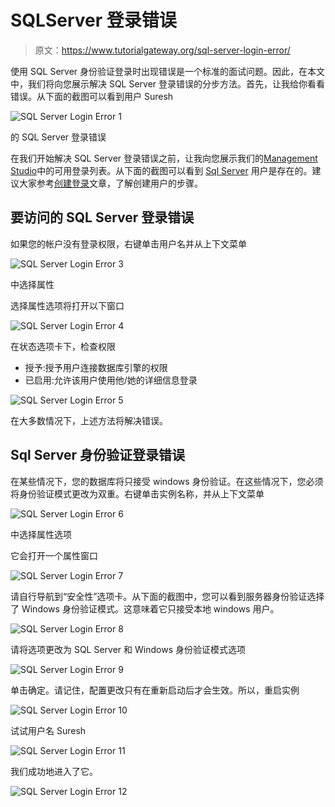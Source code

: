 # SQLServer 登录错误

> 原文：<https://www.tutorialgateway.org/sql-server-login-error/>

使用 SQL Server 身份验证登录时出现错误是一个标准的面试问题。因此，在本文中，我们将向您展示解决 SQL Server 登录错误的分步方法。首先，让我给你看看错误。从下面的截图可以看到用户 Suresh

![SQL Server Login Error 1](img/81ca5ec56c245e77cf037119afa1cb9f.png)

的 SQL Server 登录错误

在我们开始解决 SQL Server 登录错误之前，让我向您展示我们的[Management Studio](https://www.tutorialgateway.org/sql-server-management-studio/)中的可用登录列表。从下面的截图可以看到 [Sql Server](https://www.tutorialgateway.org/sql/) 用户是存在的。建议大家参考[创建登录](https://www.tutorialgateway.org/create-sql-server-login/)文章，了解创建用户的步骤。

## 要访问的 SQL Server 登录错误

如果您的帐户没有登录权限，右键单击用户名并从上下文菜单

![SQL Server Login Error 3](img/7c1d2d58fe908019e2b9ef29c2321b38.png)

中选择属性

选择属性选项将打开以下窗口

![SQL Server Login Error 4](img/908cb77d9c112a5e3e9e806ee9696573.png)

在状态选项卡下，检查权限

*   授予:授予用户连接数据库引擎的权限
*   已启用:允许该用户使用他/她的详细信息登录

![SQL Server Login Error 5](img/09ec243b4a4decb2acae136b81ce2634.png)

在大多数情况下，上述方法将解决错误。

## Sql Server 身份验证登录错误

在某些情况下，您的数据库将只接受 windows 身份验证。在这些情况下，您必须将身份验证模式更改为双重。右键单击实例名称，并从上下文菜单

![SQL Server Login Error 6](img/0e59a25e692815d969721caf785c5123.png)

中选择属性选项

它会打开一个属性窗口

![SQL Server Login Error 7](img/97177eec3d3d3e37dd0249bb94b9d8ed.png)

请自行导航到“安全性”选项卡。从下面的截图中，您可以看到服务器身份验证选择了 Windows 身份验证模式。这意味着它只接受本地 windows 用户。

![SQL Server Login Error 8](img/f3f0350dc9b74ef0b7b8dd1357787641.png)

请将选项更改为 SQL Server 和 Windows 身份验证模式选项

![SQL Server Login Error 9](img/e60362b94853302fa073cf827f010918.png)

单击确定。请记住，配置更改只有在重新启动后才会生效。所以，重启实例

![SQL Server Login Error 10](img/49e25e2dde1626834bc0a4f6c1c0459d.png)

试试用户名 Suresh

![SQL Server Login Error 11](img/cad6298ccf209345abbb27988ad0e69a.png)

我们成功地进入了它。

![SQL Server Login Error 12](img/8a1780ed59f6f8ffc0b3c4f436cf7c28.png)